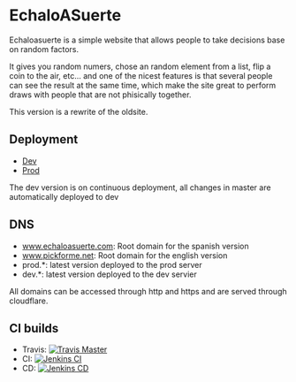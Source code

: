 EchaloASuerte
=============
Echaloasuerte is a simple website that allows people to take decisions base on random factors.

It gives you random numers, chose an random element from a list, flip a coin to the air, etc... and one of the nicest features is that several people can see the result at the same time, which make the site great to perform draws with people that are not phisically together.

This version is a rewrite of the oldsite.

## Deployment
- [Dev](http://dev.echaloasuerte.com)
- [Prod](http://prod.echaloasuerte.com)

The dev version is on continuous deployment, all changes in master are automatically deployed to dev

## DNS
 - www.echaloasuerte.com: Root domain for the spanish version
 - www.pickforme.net: Root domain for the english version
 - prod.*: latest version deployed to the prod server
 - dev.*: latest version deployed to the dev servier
  
All domains can be accessed through http and https and are served through cloudflare. 

## CI builds
- Travis: [![Travis Master](https://travis-ci.org/etcaterva/EchaloASuerte.svg?branch=master)](https://travis-ci.org/etcaterva/EchaloASuerte)
- CI: [![Jenkins CI](http://92.222.219.42:8080/job/Echaloasuerte-DEV-CI/badge/icon)](http://92.222.219.42:8080/job/Echaloasuerte-DEV-CI/)
- CD: [![Jenkins CD](http://92.222.219.42:8080/job/Echaloasuerte-DEV-Deploy/badge/icon)](http://92.222.219.42:8080/job/Echaloasuerte-DEV-Deploy)
